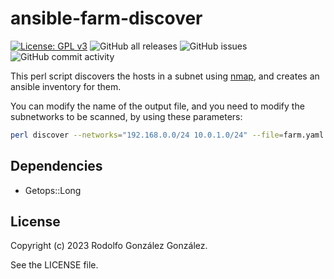# ansible-farm-discover

[![License: GPL v3](https://img.shields.io/badge/License-GPLv3-blue.svg)](https://www.gnu.org/licenses/gpl-3.0)
![GitHub all releases](https://img.shields.io/github/downloads/rgglez/ansible-farm-discover/total) 
![GitHub issues](https://img.shields.io/github/issues/rgglez/ansible-farm-discover) 
![GitHub commit activity](https://img.shields.io/github/commit-activity/y/rgglez/ansible-farm-discover)

This perl script discovers the hosts in a subnet using [nmap](https://nmap.org/), and creates an ansible inventory for them.

You can modify the name of the output file, and you need to modify the subnetworks to be scanned, by using these parameters:

```bash
perl discover --networks="192.168.0.0/24 10.0.1.0/24" --file=farm.yaml
```

## Dependencies

* Getops::Long

## License

Copyright (c) 2023 Rodolfo González González.

See the LICENSE file.
